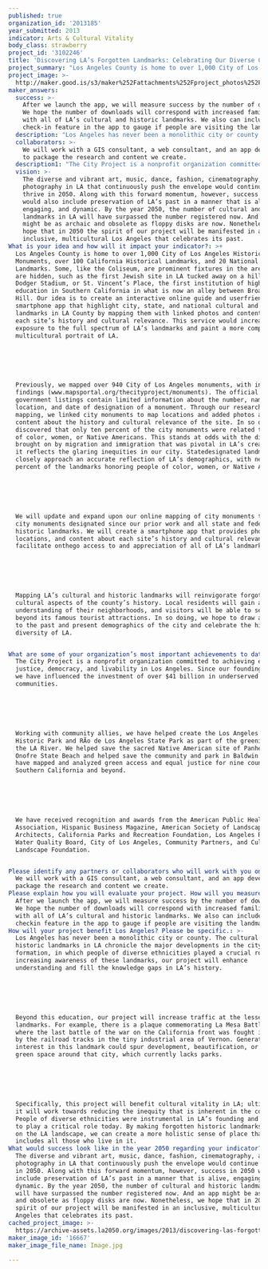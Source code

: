 ```yaml
---
published: true
organization_id: '2013185'
year_submitted: 2013
indicator: Arts & Cultural Vitality
body_class: strawberry
project_id: '3102246'
title: 'Discovering LA’s Forgotten Landmarks: Celebrating Our Diverse Cultural History'
project_summary: "Los Angeles County is home to over 1,000 City of Los Angeles Historic-Cultural Monuments, over 100 California Historical Landmarks, and 20 National Historic Landmarks. Some, like the Coliseum, are prominent fixtures in the area. Others are hidden, such as the first Jewish site in LA tucked away on a hill by Dodger Stadium, or St. Vincent’s Place, the first institution of higher education in Southern California in what is now an alley between Broadway and Hill. Our idea is to create an interactive online guide and user-friendly smartphone app that highlight city, state, and national cultural and historic landmarks in LA County by mapping them with linked photos and content about each site’s history and cultural relevance. This service would increase exposure to the full spectrum of LA’s landmarks and paint a more complex, multicultural portrait of LA.\r\n\r\nPreviously, we mapped over 940 City of Los Angeles monuments, with interesting findings (www.mapsportal.org/thecityproject/monuments). The official government listings contain limited information about the number, name, location, and date of designation of a monument. Through our research and mapping, we linked city monuments to map locations and added photos and brief content about the history and cultural relevance of the site. In so doing, we discovered that only ten percent of the city monuments were related to people of color, women, or Native Americans. This stands at odds with the diversity brought on by migration and immigration that was pivotal in LA’s creation, and it reflects the glaring inequities in our city. State-designated landmarks more closely approach an accurate reflection of LA’s demographics, with nearly 40 percent of the landmarks honoring people of color, women, or Native Americans.\r\n\r\nWe will update and expand upon our online mapping of city monuments to include city monuments designated since our prior work and all state and federal historic landmarks. We will create a smartphone app that provides photos, locations, and content about each site’s history and cultural relevance to facilitate on-the-go access to and appreciation of all of LA’s landmarks.\r\n\r\nMapping LA’s cultural and historic landmarks will reinvigorate forgotten cultural aspects of the county’s history. Local residents will gain a deeper understanding of their neighborhoods, and visitors will be able to see LA beyond its famous tourist attractions. In so doing, we hope to draw attention to the past and present demographics of the city and celebrate the history and diversity of LA.\r\n"
project_image: >-
  http://maker.good.is/s3/maker%252Fattachments%252Fproject_photos%252Fimages%252F16667%252Fdisplay%252FImage.jpg=c570x385
maker_answers:
  success: >-
    After we launch the app, we will measure success by the number of downloads.
    We hope the number of downloads will correspond with increased familiarity
    with all of LA’s cultural and historic landmarks. We also can include a
    check-in feature in the app to gauge if people are visiting the landmarks.
  description: "Los Angeles has never been a monolithic city or county. The cultural and historic landmarks in LA chronicle the major developments in the city’s formation, in which people of diverse ethnicities played a crucial role. By increasing awareness of these landmarks, our project will enhance understanding and fill the knowledge gaps in LA’s history. \r\n\r\nBeyond this education, our project will increase traffic at the lesser-known landmarks. For example, there is a plaque commemorating La Mesa Battlefield, where the last battle of the war on the California front was fought in 1847, by the railroad tracks in the tiny industrial area of Vernon. Generating interest in this landmark could spur development, beautification, or perhaps green space around that city, which currently lacks parks. \r\n\r\nSpecifically, this project will benefit cultural vitality in LA; ultimately, it will work towards reducing the inequity that is inherent in the county. People of diverse ethnicities were instrumental in LA’s founding and continue to play a critical role today. By making forgotten historic landmarks visible on the LA landscape, we can create a more holistic sense of place that includes all those who live in it."
  collaborators: >-
    We will work with a GIS consultant, a web consultant, and an app developer
    to package the research and content we create.
  description1: "The City Project is a nonprofit organization committed to achieving equal justice, democracy, and livability in Los Angeles. Since our founding in 2000, we have influenced the investment of over $41 billion in underserved communities.\r\n\r\nWorking with community allies, we have helped create the Los Angeles State Historic Park and Río de Los Angeles State Park as part of the greening of the LA River. We helped save the sacred Native American site of Panhe and San Onofre State Beach and helped save the community and park in Baldwin Hills. We have mapped and analyzed green access and equal justice for nine counties in Southern California and beyond.\r\n\r\nWe have received recognition and awards from the American Public Health Association, Hispanic Business Magazine, American Society of Landscape Architects, California Parks and Recreation Foundation, Los Angeles Regional Water Quality Board, City of Los Angeles, Community Partners, and Cultural Landscape Foundation.\r\n"
  vision: >-
    The diverse and vibrant art, music, dance, fashion, cinematography, and
    photography in LA that continuously push the envelope would continue to
    thrive in 2050. Along with this forward momentum, however, success in 2050
    would also include preservation of LA’s past in a manner that is alive,
    engaging, and dynamic. By the year 2050, the number of cultural and historic
    landmarks in LA will have surpassed the number registered now. And an app
    might be as archaic and obsolete as floppy disks are now. Nonetheless, we
    hope that in 2050 the spirit of our project will be manifested in an
    inclusive, multicultural Los Angeles that celebrates its past.
What is your idea and how will it impact your indicator?: >+
  Los Angeles County is home to over 1,000 City of Los Angeles HistoricCultural
  Monuments, over 100 California Historical Landmarks, and 20 National Historic
  Landmarks. Some, like the Coliseum, are prominent fixtures in the area. Others
  are hidden, such as the first Jewish site in LA tucked away on a hill by
  Dodger Stadium, or St. Vincent’s Place, the first institution of higher
  education in Southern California in what is now an alley between Broadway and
  Hill. Our idea is to create an interactive online guide and userfriendly
  smartphone app that highlight city, state, and national cultural and historic
  landmarks in LA County by mapping them with linked photos and content about
  each site’s history and cultural relevance. This service would increase
  exposure to the full spectrum of LA’s landmarks and paint a more complex,
  multicultural portrait of LA.






  Previously, we mapped over 940 City of Los Angeles monuments, with interesting
  findings (www.mapsportal.org/thecityproject/monuments). The official
  government listings contain limited information about the number, name,
  location, and date of designation of a monument. Through our research and
  mapping, we linked city monuments to map locations and added photos and brief
  content about the history and cultural relevance of the site. In so doing, we
  discovered that only ten percent of the city monuments were related to people
  of color, women, or Native Americans. This stands at odds with the diversity
  brought on by migration and immigration that was pivotal in LA’s creation, and
  it reflects the glaring inequities in our city. Statedesignated landmarks more
  closely approach an accurate reflection of LA’s demographics, with nearly 40
  percent of the landmarks honoring people of color, women, or Native Americans.






  We will update and expand upon our online mapping of city monuments to include
  city monuments designated since our prior work and all state and federal
  historic landmarks. We will create a smartphone app that provides photos,
  locations, and content about each site’s history and cultural relevance to
  facilitate onthego access to and appreciation of all of LA’s landmarks.






  Mapping LA’s cultural and historic landmarks will reinvigorate forgotten
  cultural aspects of the county’s history. Local residents will gain a deeper
  understanding of their neighborhoods, and visitors will be able to see LA
  beyond its famous tourist attractions. In so doing, we hope to draw attention
  to the past and present demographics of the city and celebrate the history and
  diversity of LA.


What are some of your organization’s most important achievements to date?: >+
  The City Project is a nonprofit organization committed to achieving equal
  justice, democracy, and livability in Los Angeles. Since our founding in 2000,
  we have influenced the investment of over $41 billion in underserved
  communities.






  Working with community allies, we have helped create the Los Angeles State
  Historic Park and RÃ­o de Los Angeles State Park as part of the greening of
  the LA River. We helped save the sacred Native American site of Panhe and San
  Onofre State Beach and helped save the community and park in Baldwin Hills. We
  have mapped and analyzed green access and equal justice for nine counties in
  Southern California and beyond.






  We have received recognition and awards from the American Public Health
  Association, Hispanic Business Magazine, American Society of Landscape
  Architects, California Parks and Recreation Foundation, Los Angeles Regional
  Water Quality Board, City of Los Angeles, Community Partners, and Cultural
  Landscape Foundation.


Please identify any partners or collaborators who will work with you on this project.: >-
  We will work with a GIS consultant, a web consultant, and an app developer to
  package the research and content we create.
Please explain how you will evaluate your project. How will you measure success?: >-
  After we launch the app, we will measure success by the number of downloads.
  We hope the number of downloads will correspond with increased familiarity
  with all of LA’s cultural and historic landmarks. We also can include a
  checkin feature in the app to gauge if people are visiting the landmarks.
How will your project benefit Los Angeles? Please be specific.: >-
  Los Angeles has never been a monolithic city or county. The cultural and
  historic landmarks in LA chronicle the major developments in the city’s
  formation, in which people of diverse ethnicities played a crucial role. By
  increasing awareness of these landmarks, our project will enhance
  understanding and fill the knowledge gaps in LA’s history. 






  Beyond this education, our project will increase traffic at the lesserknown
  landmarks. For example, there is a plaque commemorating La Mesa Battlefield,
  where the last battle of the war on the California front was fought in 1847,
  by the railroad tracks in the tiny industrial area of Vernon. Generating
  interest in this landmark could spur development, beautification, or perhaps
  green space around that city, which currently lacks parks. 






  Specifically, this project will benefit cultural vitality in LA; ultimately,
  it will work towards reducing the inequity that is inherent in the county.
  People of diverse ethnicities were instrumental in LA’s founding and continue
  to play a critical role today. By making forgotten historic landmarks visible
  on the LA landscape, we can create a more holistic sense of place that
  includes all those who live in it.
What would success look like in the year 2050 regarding your indicator?: >-
  The diverse and vibrant art, music, dance, fashion, cinematography, and
  photography in LA that continuously push the envelope would continue to thrive
  in 2050. Along with this forward momentum, however, success in 2050 would also
  include preservation of LA’s past in a manner that is alive, engaging, and
  dynamic. By the year 2050, the number of cultural and historic landmarks in LA
  will have surpassed the number registered now. And an app might be as archaic
  and obsolete as floppy disks are now. Nonetheless, we hope that in 2050 the
  spirit of our project will be manifested in an inclusive, multicultural Los
  Angeles that celebrates its past.
cached_project_image: >-
  https://archive-assets.la2050.org/images/2013/discovering-las-forgotten-landmarks-celebrating-our-diverse-cultural-history/maker.good.is/s3/maker%252Fattachments%252Fproject_photos%252Fimages%252F16667%252Fdisplay%252FImage.jpg=c570x385.jpg
maker_image_id: '16667'
maker_image_file_name: Image.jpg

---
```

